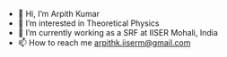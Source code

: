 - 👋 Hi, I’m Arpith Kumar 
- 👀 I’m interested in Theoretical Physics
- 🌱 I’m currently working as a SRF at IISER Mohali, India 
- 📫 How to reach me arpithk.iiserm@gmail.com

<!---
arpithkphy/arpithkphy is a ✨ special ✨ repository because its `README.md` (this file) appears on your GitHub profile.
You can click the Preview link to take a look at your changes.
--->
